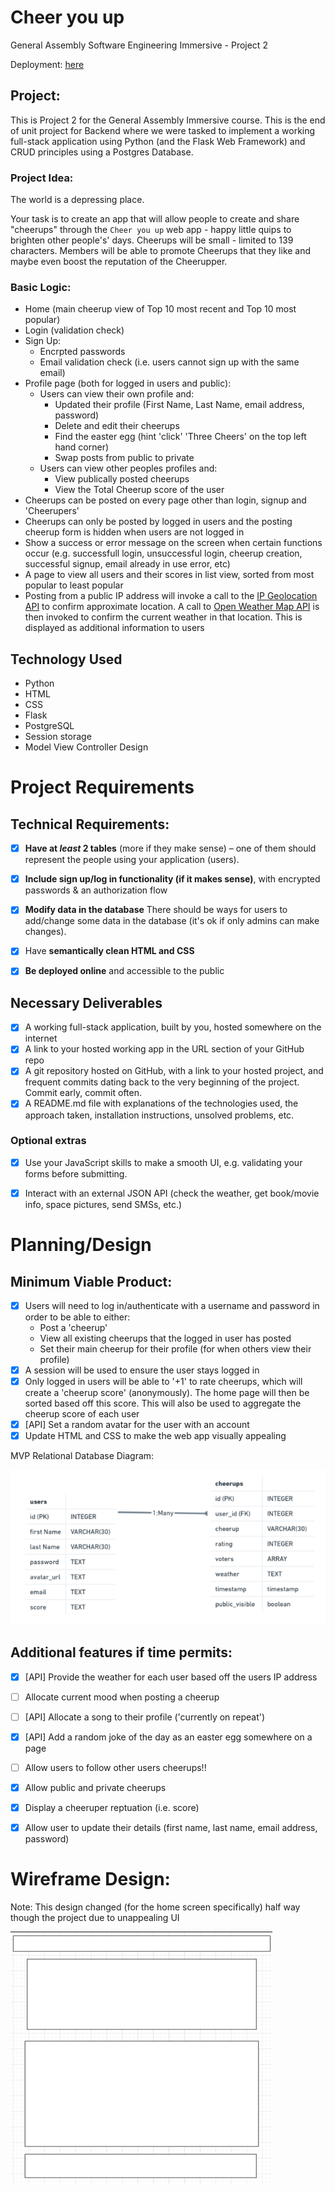 # Cheer you up

General Assembly Software Engineering Immersive - Project 2

Deployment: [here](https://secret-wildwood-49670.herokuapp.com/)

## Project: 

This is Project 2 for the General Assembly Immersive course. This is the end of unit project for Backend where we were tasked to implement a working full-stack application using Python (and the Flask Web Framework) and CRUD principles using a Postgres Database.

### Project Idea:

The world is a depressing place.

Your task is to create an app that will allow people to create and share "cheerups" through the `Cheer you up` web app - happy little quips to brighten other people's' days. Cheerups will be small - limited to 139 characters. Members will be able to promote Cheerups that they like and maybe even boost the reputation of the Cheerupper.

### Basic Logic:
* Home (main cheerup view of Top 10 most recent and Top 10 most popular)
* Login (validation check)
* Sign Up:
    * Encrpted passwords
    * Email validation check (i.e. users cannot sign up with the same email)
* Profile page (both for logged in users and public):
    * Users can view their own profile and:
        * Updated their profile (First Name, Last Name, email address, password)
        * Delete and edit their cheerups
        * Find the easter egg (hint 'click' 'Three Cheers' on the top left hand corner)
        * Swap posts from public to private
    * Users can view other peoples profiles and:
        * View publically posted cheerups
        * View the Total Cheerup score of the user
* Cheerups can be posted on every page other than login, signup and 'Cheerupers'
* Cheerups can only be posted by logged in users and the posting cheerup form is hidden when users are not logged in
* Show a success or error message on the screen when certain functions occur (e.g. successfull login, unsuccessful login, cheerup creation, successful signup, email already in use error, etc)
* A page to view all users and their scores in list view, sorted from most popular to least popular
* Posting from a public IP address will invoke a call to the [IP Geolocation API](http://ip-api.com/) to confirm approximate location. A call to [Open Weather Map API](https://api.openweathermap.org/data/2.5) is then invoked to confirm the current weather in that location. This is displayed as additional information to users

## Technology Used
* Python
* HTML
* CSS
* Flask
* PostgreSQL
* Session storage
* Model View Controller Design

# Project Requirements
## Technical Requirements:
- [x] **Have at *least* 2 tables** (more if they make sense) – one of them should represent the people using your application (users).
- [x] **Include sign up/log in functionality (if it makes sense)**, with encrypted passwords & an authorization flow
- [x] **Modify data in the database** There should be ways for users to add/change some data in the database (it's ok if only admins can make changes).
- [x] Have **semantically clean HTML and CSS**
- [x] **Be deployed online** and accessible to the public


## Necessary Deliverables
- [x] A working full-stack application, built by you, hosted somewhere on the internet
- [x] A link to your hosted working app in the URL section of your GitHub repo
- [x] A git repository hosted on GitHub, with a link to your hosted project, and frequent commits dating back to the very beginning of the project. Commit early, commit often.
- [x] A README.md file with explanations of the technologies used, the approach taken, installation instructions, unsolved problems, etc.

### Optional extras
- [x] Use your JavaScript skills to make a smooth UI, e.g. validating your forms before submitting.
- [x] Interact with an external JSON API (check the weather, get book/movie info, space pictures, send SMSs, etc.)


# Planning/Design
## Minimum Viable Product:
- [x] Users will need to log in/authenticate with a username and password in order to be able to either:
    * Post a 'cheerup'
    * View all existing cheerups that the logged in user has posted
    * Set their main cheerup for their profile (for when others view their profile)
- [x] A session will be used to ensure the user stays logged in
- [x] Only logged in users will be able to '+1' to rate cheerups, which will create a 'cheerup score' (anonymously). The home page will then be sorted based off this score. This will also be used to aggregate the cheerup score of each user
- [x] [API] Set a random avatar for the user with an account
- [x] Update HTML and CSS to make the web app visually appealing

MVP Relational Database Diagram:

![MVP Relational Diagram](/static/images/readme/actual-erd.png)


## Additional features if time permits:
- [x] [API] Provide the weather for each user based off the users IP address
- [ ] Allocate current mood when posting a cheerup
- [ ] [API] Allocate a song to their profile ('currently on repeat')
- [x] [API] Add a random joke of the day as an easter egg somewhere on a page 
- [ ] Allow users to follow other users cheerups!!
- [x] Allow public and private cheerups
- [x] Display a cheeruper reptuation (i.e. score)
- [x] Allow user to update their details (first name, last name, email address, password)


# Wireframe Design:
Note: This design changed (for the home screen specifically) half way though the project due to unappealing UI

![General Design](/static/images/readme/general-design.png) 